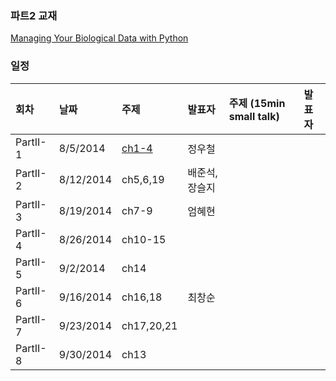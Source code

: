 
### 파트2 교재
[Managing Your Biological Data with Python](http://www.crcpress.com/product/isbn/9781439880937)

### 일정

|회차	    |날짜	   |주제	                                                    |발표자	|주제 (15min small talk)           | 발표자  |
|:---	    |:---	   |:---	                                                    |:---	|:---                              |:---  |
|PartII-1    |8/5/2014  |[ch1-4](d01.md) 	    | 정우철 |                                  |         |
|PartII-2    |8/12/2014  |ch5,6,19  |배준석, 장슬지  |  |  |
|PartII-3    |8/19/2014  |ch7-9  |엄혜현  |  |  |
|PartII-4    |8/26/2014  |ch10-15  |  |  |  |
|PartII-5    |9/2/2014  |ch14  |  |  |  |
|PartII-6    |9/16/2014  |ch16,18  |최창순  |  |  |
|PartII-7    |9/23/2014  |ch17,20,21  |  |  |  |
|PartII-8    |9/30/2014  |ch13  |  |  |  |


